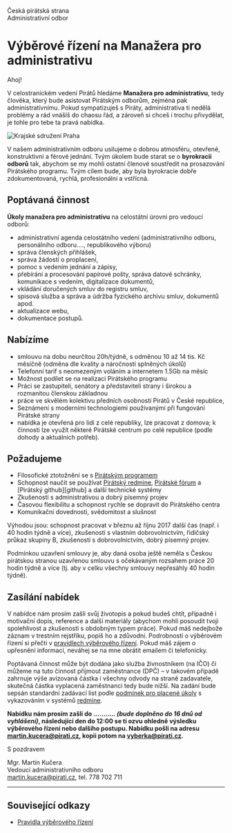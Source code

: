 Česká pirátská strana  
Administrativní odbor

Výběrové řízení na Manažera pro administrativu
========================

Ahoj!

V celostranickém vedení Pirátů hledáme **Manažera pro administrativu**, tedy člověka, který bude asistovat Pirátským odborům, zejména pak administrativnímu. Pokud sympatizuješ s Piráty, administrativa ti nedělá problémy a rád vnášíš do chaosu řád, a zároveň si chceš i trochu přivydělat, je tohle pro tebe ta pravá nabídka.

![Krajské sdružení Praha](https://redmine.pirati.cz/attachments/download/146/pirati-mezinarodni.jpg)

V našem administrativním odboru usilujeme o dobrou atmosféru, otevřené, konstruktivní a férové jednání. Tvým úkolem bude starat se o **byrokracii odborů** tak, abychom se my mohli ostatní členové soustředit na prosazování Pirátského programu. Tvým cílem bude, aby byla byrokracie dobře zdokumentovaná, rychlá, profesionální a vstřícná. 

## Poptávaná činnost

**Úkoly manažera pro administrativu** na celostátní úrovni pro vedoucí odborů:

* administrativní agenda celostátního vedení (administrativního odboru, personálního odboru...., republikového výboru)
* správa členských přihlášek,
* správa žádostí o proplacení, 
* pomoc s vedením jednání a zápisy,
* přebírání a procesování papírové pošty, správa datové schránky, komunikace s vedením, digitalizace dokumentů,
* vkládání doručených smluv do registru smluv,
* spisová služba a správa a údržba fyzického archivu smluv, dokumentů apod.
* aktualizace webu,
* dokumentace postupů.


## Nabízíme

* smlouvu na dobu neurčitou 20h/týdně, s odměnou 10 až 14 tis. Kč měsíčně (odměna dle kvality a náročnosti splněných úkolů)
* Telefonní tarif s neomezeným voláním a internetem 1.5Gb na měsíc
* Možnost podílet se na realizaci Pirátského programu
* Práci se zastupiteli, senátory a představiteli strany i širokou a rozmanitou členskou základnou
* práce ve skvělém kolektivu předních osobností Pirátů v České republice,
* Seznámení s moderními technologiemi používanými při fungování Pirátské strany
* nabídka je otevřená pro lidi z celé republiky, lze pracovat z domova; k činnosti lze využít některé Pirátské centrum po celé republice (podle dohody a aktuálních potřeb).

## Požadujeme

* Filosofické ztotožnění se s [Pirátským programem][program]
* Schopnost naučit se používat [Pirátský redmine][redmine], [Pirátské fórum][forum] a [Pirátský github][github] a další technické systémy
* Zkušenosti s administrativou a dobrý písemný projev
* Časovou flexibilitu a schopnost rychle se dopravit do Pirátského centra 
* Komunikační dovednosti, svědomitost a slušnost

Výhodou jsou: schopnost pracovat v březnu až říjnu 2017 další čas (např. i 40 hodin týdně a více), zkušenosti s vlastním dobrovolnictvím, řidičský průkaz skupiny B, zkušenosti s dobrovolnictvím, dobrý písemný projev.

Podmínkou uzavření smlouvy je, aby daná osoba ještě neměla s Českou pirátskou stranou uzavřenou smlouvu s očekávaným rozsahem práce 20 hodin týdně a více (tj. aby v celku všechny smlouvy nepřesáhly 40 hodin týdně). 

[program]: https://www.pirati.cz/program/start
[forum]: https://forum.pirati.cz
[redmine]: https://redmine.pirati.cz/

## Zasílání nabídek

V nabídce nám prosím zašli svůj životopis a pokud budeš chtít, případně i motivační dopis, reference a další materiály (abychom mohli posoudit tvoji spolehlivost a zkušenosti s obdobným typem práce). Pokud máš nedejbože záznam v trestním rejstříku, popiš ho a zdůvodni. Podrobnosti o výběrovém řízení si přečti v [pravidlech výběrového řízení](pravidla.md). Pokud máš zájem o upřesnění informací, neváhej se na mne obrátit emailem či telefonicky.

Poptávaná činnost může být dodána jako služba živnostníkem (na IČO) či můžeme na tuto činnost přijmout zaměstnance (DPČ) – v takovém případě zahrnuje výše avizovaná částka i všechny odvody na straně zadavatele, skutečná částka vyplacená zaměstnanci tedy bude nižší. Na zadání bude sepsán standardní zadávací list podle [podmínek pro placené úkoly](https://github.com/pirati-cz/sablony/blob/4b07ba675434ee634c527909d537122264cc712e/ukoly/podminky/podminky.md) s vykazováním v systémů [redmine][redmine].

**Nabídku nám prosím zašli do ........... *(bude doplněno do 16 dnů od vyhlášení)*, následující den do 12:00 se ti ozvu ohledně výsledku výběrového řízení nebo dalšího postupu. Nabídku pošli na adresu <martin.kucera@pirati.cz>, kopii potom na <vyberka@pirati.cz>.**

S pozdravem 

Mgr. Martin Kučera  
Vedoucí administrativního odboru  
<martin.kucera@pirati.cz>, tel. 778 702 711

----

## Související odkazy

* [Pravidla výběrového řízení](pravidla.md)


